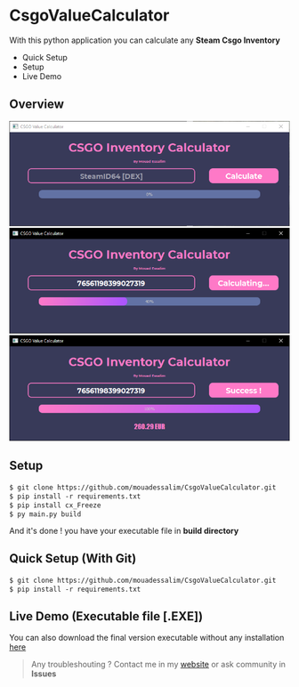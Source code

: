 # CsgoValueCalculator
With this python application you can calculate any **Steam Csgo Inventory** 
- Quick Setup
- Setup
- Live Demo
## Overview
![image1](https://github.com/mouadessalim/CsgoValueCalculator/blob/main/img_gui_1.png?raw=true)
![image2](https://github.com/mouadessalim/CsgoValueCalculator/blob/main/img_gui_2.png?raw=true)
![image3](https://github.com/mouadessalim/CsgoValueCalculator/blob/main/img_gui_3.png?raw=true)
## Setup
```
$ git clone https://github.com/mouadessalim/CsgoValueCalculator.git
$ pip install -r requirements.txt
$ pip install cx_Freeze
$ py main.py build
```
And it's done ! you have your executable file in **build directory**
## Quick Setup (With Git) 
```
$ git clone https://github.com/mouadessalim/CsgoValueCalculator.git
$ pip install -r requirements.txt 
```
## Live Demo (Executable file [.EXE])
You can also download the final version executable without any installation [here](https://mouadessalim.xyz/upload-project/CSGO-Calculator/CSGO%20CALCULATOR.rar) 
> Any troubleshouting ? Contact me in my [website](https://mouadessalim.xyz) or ask community in **Issues**
